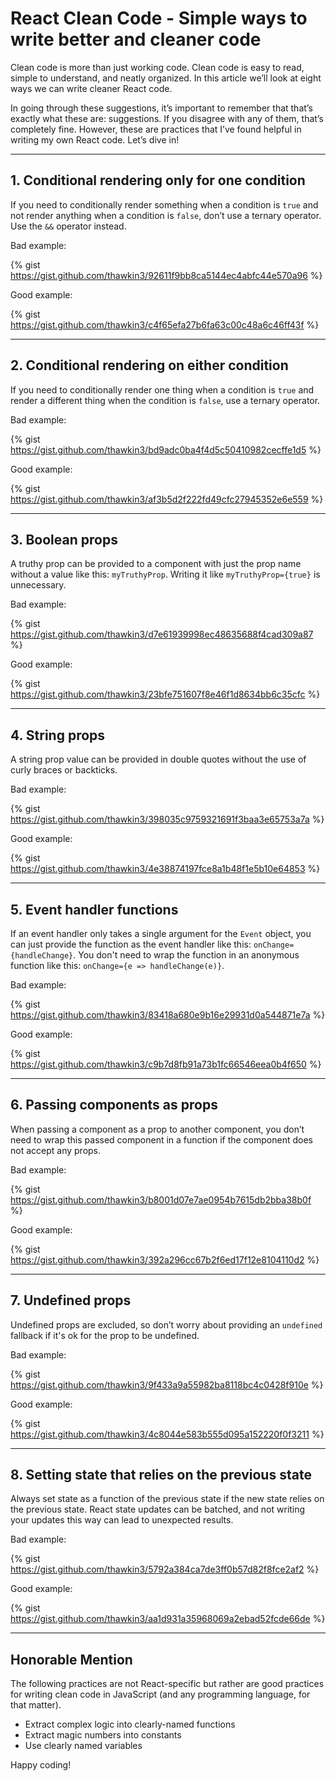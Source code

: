 # React Clean Code - Simple ways to write better and cleaner code

Clean code is more than just working code. Clean code is easy to read, simple to understand, and neatly organized. In this article we’ll look at eight ways we can write cleaner React code.

In going through these suggestions, it’s important to remember that that’s exactly what these are: suggestions. If you disagree with any of them, that’s completely fine. However, these are practices that I’ve found helpful in writing my own React code. Let’s dive in!

---

## 1. Conditional rendering only for one condition

If you need to conditionally render something when a condition is `true` and not render anything when a condition is `false`, don’t use a ternary operator. Use the `&&` operator instead.

Bad example:

{% gist https://gist.github.com/thawkin3/92611f9bb8ca5144ec4abfc44e570a96 %}

Good example:

{% gist https://gist.github.com/thawkin3/c4f65efa27b6fa63c00c48a6c46ff43f %}

---

## 2. Conditional rendering on either condition

If you need to conditionally render one thing when a condition is `true` and render a different thing when the condition is `false`, use a ternary operator.

Bad example:

{% gist https://gist.github.com/thawkin3/bd9adc0ba4f4d5c50410982cecffe1d5 %}

Good example:

{% gist https://gist.github.com/thawkin3/af3b5d2f222fd49cfc27945352e6e559 %}

---

## 3. Boolean props

A truthy prop can be provided to a component with just the prop name without a value like this: `myTruthyProp`. Writing it like `myTruthyProp={true}` is unnecessary.

Bad example:

{% gist https://gist.github.com/thawkin3/d7e61939998ec48635688f4cad309a87 %}

Good example:

{% gist https://gist.github.com/thawkin3/23bfe751607f8e46f1d8634bb6c35cfc %}

---

## 4. String props

A string prop value can be provided in double quotes without the use of curly braces or backticks.

Bad example:

{% gist https://gist.github.com/thawkin3/398035c9759321691f3baa3e65753a7a %}

Good example:

{% gist https://gist.github.com/thawkin3/4e38874197fce8a1b48f1e5b10e64853 %}

---

## 5. Event handler functions

If an event handler only takes a single argument for the `Event` object, you can just provide the function as the event handler like this: `onChange={handleChange}`. You don't need to wrap the function in an anonymous function like this: `onChange={e => handleChange(e)}`.

Bad example:

{% gist https://gist.github.com/thawkin3/83418a680e9b16e29931d0a544871e7a %}

Good example:

{% gist https://gist.github.com/thawkin3/c9b7d8fb91a73b1fc66546eea0b4f650 %}

---

## 6. Passing components as props

When passing a component as a prop to another component, you don’t need to wrap this passed component in a function if the component does not accept any props.

Bad example:

{% gist https://gist.github.com/thawkin3/b8001d07e7ae0954b7615db2bba38b0f %}

Good example:

{% gist https://gist.github.com/thawkin3/392a296cc67b2f6ed17f12e8104110d2 %}

---

## 7. Undefined props

Undefined props are excluded, so don’t worry about providing an `undefined` fallback if it's ok for the prop to be undefined.

Bad example:

{% gist https://gist.github.com/thawkin3/9f433a9a55982ba8118bc4c0428f910e %}

Good example:

{% gist https://gist.github.com/thawkin3/4c8044e583b555d095a152220f0f3211 %}

---

## 8. Setting state that relies on the previous state

Always set state as a function of the previous state if the new state relies on the previous state. React state updates can be batched, and not writing your updates this way can lead to unexpected results.

Bad example:

{% gist https://gist.github.com/thawkin3/5792a384ca7de3ff0b57d82f8fce2af2 %}

Good example:

{% gist https://gist.github.com/thawkin3/aa1d931a35968069a2ebad52fcde66de %}

---

## Honorable Mention

The following practices are not React-specific but rather are good practices for writing clean code in JavaScript (and any programming language, for that matter).

* Extract complex logic into clearly-named functions
* Extract magic numbers into constants
* Use clearly named variables

Happy coding!
